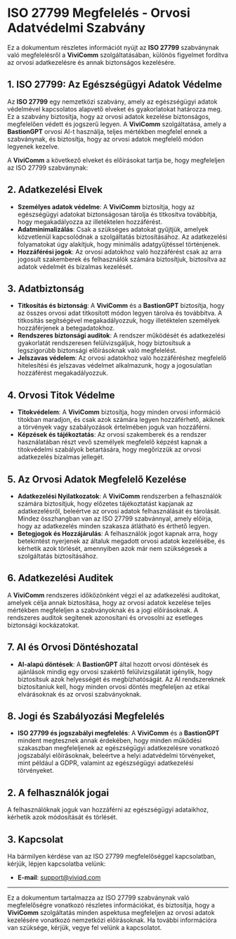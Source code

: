 # ISO 27799 Megfelelés - Orvosi Adatvédelmi Szabvány

Ez a dokumentum részletes információt nyújt az **ISO 27799** szabványnak való megfelelésről a **ViviComm** szolgáltatásában, különös figyelmet fordítva az orvosi adatkezelésre és annak biztonságos kezelésére.

## 1. ISO 27799: Az Egészségügyi Adatok Védelme

Az **ISO 27799** egy nemzetközi szabvány, amely az egészségügyi adatok védelmével kapcsolatos alapvető elveket és gyakorlatokat határozza meg. Ez a szabvány biztosítja, hogy az orvosi adatok kezelése biztonságos, megfelelően védett és jogszerű legyen. A **ViviComm** szolgáltatása, amely a **BastionGPT** orvosi AI-t használja, teljes mértékben megfelel ennek a szabványnak, és biztosítja, hogy az orvosi adatok megfelelő módon legyenek kezelve.

A **ViviComm** a következő elveket és előírásokat tartja be, hogy megfeleljen az ISO 27799 szabványnak:

## 2. Adatkezelési Elvek

- **Személyes adatok védelme**: A **ViviComm** biztosítja, hogy az egészségügyi adatokat biztonságosan tárolja és titkosítva továbbítja, hogy megakadályozza az illetéktelen hozzáférést.
- **Adatminimalizálás**: Csak a szükséges adatokat gyűjtjük, amelyek közvetlenül kapcsolódnak a szolgáltatás biztosításához. Az adatkezelési folyamatokat úgy alakítjuk, hogy minimális adatgyűjtéssel történjenek.
- **Hozzáférési jogok**: Az orvosi adatokhoz való hozzáférést csak az arra jogosult szakemberek és felhasználók számára biztosítjuk, biztosítva az adatok védelmét és bizalmas kezelését.

## 3. Adatbiztonság

- **Titkosítás és biztonság**: A **ViviComm** és a **BastionGPT** biztosítja, hogy az összes orvosi adat titkosított módon legyen tárolva és továbbítva. A titkosítás segítségével megakadályozzuk, hogy illetéktelen személyek hozzáférjenek a betegadatokhoz.
- **Rendszeres biztonsági auditok**: A rendszer működését és adatkezelési gyakorlatát rendszeresen felülvizsgáljuk, hogy biztosítsuk a legszigorúbb biztonsági előírásoknak való megfelelést.
- **Jelszavas védelem**: Az orvosi adatokhoz való hozzáféréshez megfelelő hitelesítési és jelszavas védelmet alkalmazunk, hogy a jogosulatlan hozzáférést megakadályozzuk.

## 4. Orvosi Titok Védelme

- **Titokvédelem**: A **ViviComm** biztosítja, hogy minden orvosi információ titokban maradjon, és csak azok számára legyen hozzáférhető, akiknek a törvények vagy szabályozások értelmében joguk van hozzáférni.
- **Képzések és tájékoztatás**: Az orvosi szakemberek és a rendszer használatában részt vevő személyek megfelelő képzést kapnak a titokvédelmi szabályok betartására, hogy megőrizzük az orvosi adatkezelés bizalmas jellegét.

## 5. Az Orvosi Adatok Megfelelő Kezelése

- **Adatkezelési Nyilatkozatok**: A **ViviComm** rendszerben a felhasználók számára biztosítjuk, hogy előzetes tájékoztatást kapjanak az adatkezelésről, beleértve az orvosi adatok felhasználását és tárolását. Mindez összhangban van az ISO 27799 szabvánnyal, amely előírja, hogy az adatkezelés minden szakasza átlátható és érthető legyen.
- **Betegjogok és Hozzájárulás**: A felhasználók jogot kapnak arra, hogy betekintést nyerjenek az általuk megadott orvosi adatok kezelésébe, és kérhetik azok törlését, amennyiben azok már nem szükségesek a szolgáltatás biztosításához.

## 6. Adatkezelési Auditek

A **ViviComm** rendszeres időközönként végzi el az adatkezelési auditokat, amelyek célja annak biztosítása, hogy az orvosi adatok kezelése teljes mértékben megfeleljen a szabványoknak és a jogi előírásoknak. A rendszeres auditok segítenek azonosítani és orvosolni az esetleges biztonsági kockázatokat.

## 7. AI és Orvosi Döntéshozatal

- **AI-alapú döntések**: A **BastionGPT** által hozott orvosi döntések és ajánlások mindig egy orvosi szakértő felülvizsgálatát igénylik, hogy biztosítsuk azok helyességét és megbízhatóságát. Az AI rendszereknek biztosítaniuk kell, hogy minden orvosi döntés megfeleljen az etikai elvárásoknak és az orvosi szabványoknak.

## 8. Jogi és Szabályozási Megfelelés

- **ISO 27799 és jogszabályi megfelelés**: A **ViviComm** és a **BastionGPT** mindent megtesznek annak érdekében, hogy minden működési szakaszban megfeleljenek az egészségügyi adatkezelésre vonatkozó jogszabályi előírásoknak, beleértve a helyi adatvédelmi törvényeket, mint például a GDPR, valamint az egészségügyi adatkezelési törvényeket.

## 2. A felhasználók jogai

A felhasználóknak joguk van hozzáférni az egészségügyi adataikhoz, kérhetik azok módosítását és törlését.

## 3. Kapcsolat

Ha bármilyen kérdése van az ISO 27799 megfelelőséggel kapcsolatban, kérjük, lépjen kapcsolatba velünk:
- **E-mail**: [support@viviqd.com](mailto:support@viviqd.com)

---

Ez a dokumentum tartalmazza az ISO 27799 szabványnak való megfelelőségre vonatkozó részletes információkat, és biztosítja, hogy a **ViviComm** szolgáltatás minden aspektusa megfeleljen az orvosi adatok kezelésére vonatkozó nemzetközi előírásoknak. Ha további információra van szüksége, kérjük, vegye fel velünk a kapcsolatot.


